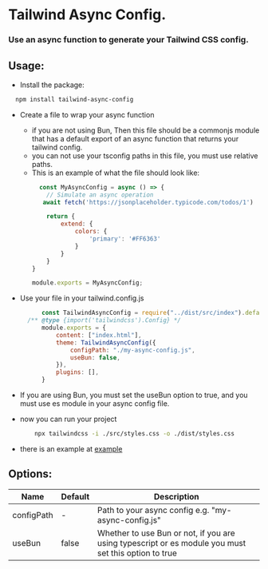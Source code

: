 # Tailwind Async Config.

### Use an async function to generate your Tailwind CSS config.

## Usage:

* Install the package:

```bash
  npm install tailwind-async-config
```

* Create a file to wrap your async function

  * if you are not using Bun, Then this file should be a commonjs module that has a default export of an async function that returns your tailwind
    config.
  * you can not use your tsconfig paths in this file, you must use relative paths.
  * This is an example of what the file should look like:
    ```javascript
      const MyAsyncConfig = async () => {
        // Simulate an async operation
       await fetch('https://jsonplaceholder.typicode.com/todos/1')
    
        return {
            extend: {
                colors: {
                    'primary': '#FF6363'
                }
            }
        }
    }
    
    module.exports = MyAsyncConfig;
    ```
* Use your file in your tailwind.config.js
  ```javascript
        const TailwindAsyncConfig = require("../dist/src/index").default;
    /** @type {import('tailwindcss').Config} */
        module.exports = {
            content: ["index.html"],
            theme: TailwindAsyncConfig({
                configPath: "./my-async-config.js",
                useBun: false,
            }),
            plugins: [],
        }
  ```
* If you are using Bun, you must set the useBun option to true, and you must use es module in your async config file.
* now you can run your project
  ```bash
      npx tailwindcss -i ./src/styles.css -o ./dist/styles.css
  ```
* there is an example at [example](https://github.com/amirrezaDev1378/tailwind-async-config/tree/master/example)

## Options:

| Name       | Default | Description                                                                                          |
|------------|---------|------------------------------------------------------------------------------------------------------|
| configPath | -       | Path to your async config e.g. "my-async-config.js"                                                  |
| useBun     | false   | Whether to use Bun or not, if you are using typescript or es module you must set this option to true |
